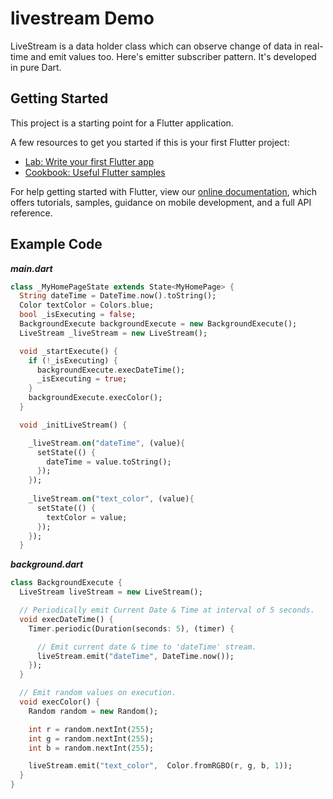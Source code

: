 # livestream Demo

LiveStream is a data holder class which can observe change of data in real-time and emit values too. Here's emitter subscriber pattern. It's developed in pure Dart.

## Getting Started

This project is a starting point for a Flutter application.

A few resources to get you started if this is your first Flutter project:

- [Lab: Write your first Flutter app](https://flutter.dev/docs/get-started/codelab)
- [Cookbook: Useful Flutter samples](https://flutter.dev/docs/cookbook)

For help getting started with Flutter, view our
[online documentation](https://flutter.dev/docs), which offers tutorials,
samples, guidance on mobile development, and a full API reference.

## Example Code

***main.dart***

```dart
class _MyHomePageState extends State<MyHomePage> {
  String dateTime = DateTime.now().toString();
  Color textColor = Colors.blue;
  bool _isExecuting = false;
  BackgroundExecute backgroundExecute = new BackgroundExecute();
  LiveStream _liveStream = new LiveStream();

  void _startExecute() {
    if (!_isExecuting) {
      backgroundExecute.execDateTime();
      _isExecuting = true;
    }
    backgroundExecute.execColor();
  }

  void _initLiveStream() {   

    _liveStream.on("dateTime", (value){
      setState(() {
        dateTime = value.toString();
      });
    });
  
    _liveStream.on("text_color", (value){
      setState(() {
        textColor = value;
      });
    });
  }
```

***background.dart***

```dart
class BackgroundExecute {
  LiveStream liveStream = new LiveStream();

  // Periodically emit Current Date & Time at interval of 5 seconds.
  void execDateTime() {
    Timer.periodic(Duration(seconds: 5), (timer) {

      // Emit current date & time to 'dateTime' stream.
      liveStream.emit("dateTime", DateTime.now());
    });
  }

  // Emit random values on execution.
  void execColor() {
    Random random = new Random();

    int r = random.nextInt(255);
    int g = random.nextInt(255);
    int b = random.nextInt(255);

    liveStream.emit("text_color",  Color.fromRGBO(r, g, b, 1));
  }
}
```
